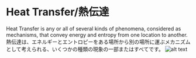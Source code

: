 # Heat Transfer/熱伝達
Heat Transfer is any or all of several kinds of phenomena, considered as mechanisms, that convey energy and entropy from one location to another.
熱伝達は、エネルギーとエントロピーをある場所から別の場所に運ぶメカニズムとして考えられる、いくつかの種類の現象の一部またはすべてです。
![alt text](https://cdn.comsol.com/product-new/heat-transfer-module/shell-and-tube-heat-exchanger-model.gif)
